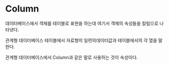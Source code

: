 # Column

데이터베이스에서 객체를 테이블로 표현을 하는데 여기서 객체의 속성들을 칼럼으로 나타낸다.

관계형 데이터베이스 테이블에서 자료형의 일련의데이터값과 테이블에서의 각 열을 말한다.

관계형 데이터베이스에서 Column과 같은 말로 사용하는 것이 속성이다.